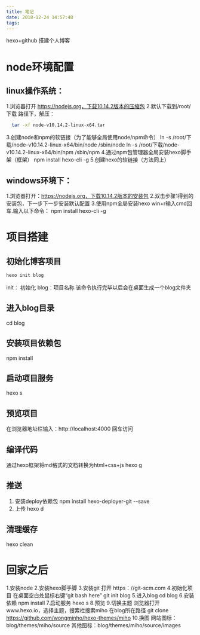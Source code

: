 ```yaml
---
title: 笔记
date: 2018-12-24 14:57:48
tags:
---
```


hexo+github  搭建个人博客
# node环境配置
## linux操作系统：
1.浏览器打开 https://nodejs.org，下载10.14.2版本的压缩包
2.默认下载到/root/下载  路径下，解压：
```bash
  tar -xf node-v10.14.2-linux-x64.tar
```
3.创建node和npm的软链接（为了能够全局使用node/npm命令）
  ln -s /root/下载/node-v10.14.2-linux-x64/bin/node /sbin/node
  ln -s /root/下载/node-v10.14.2-linux-x64/bin/npm /sbin/npm
4.通过npm包管理器全局安装hexo脚手架（框架）
  npm install hexo-cli -g
5.创建hexo的软链接（方法同上）

## windows环境下：
1.浏览器打开：https://nodejs.org，下载10.14.2版本的安装包
2.双击步骤1得到的安装包，下一步下一步安装默认配置
3.使用npm全局安装hexo
  win+r输入cmd回车.输入以下命令：
  npm install hexo-cli -g

# 项目搭建
## 初始化博客项目
```bash
hexo init blog
```
init： 初始化
blog：项目名称
该命令执行完毕以后会在桌面生成一个blog文件夹
## 进入blog目录
cd blog
## 安装项目依赖包
npm install
## 启动项目服务
hexo s
## 预览项目
在浏览器地址栏输入：http://localhost:4000 回车访问
## 编译代码
通过hexo框架将md格式的文档转换为html+css+js
hexo g
## 推送
1. 安装deploy依赖包
npm install hexo-deployer-git --save
2. 上传
hexo d
## 清理缓存
hexo clean

# 回家之后
1.安装node
2.安装hexo脚手脚
3.安装git
  打开 https：//git-scm.com
4.初始化项目
  在桌面空白处鼠标右键“git bash here”
  git init blog
5.进入blog
  cd blog
6.安装依赖
  npm install
7.启动服务
  hexo s
8.预览
9.切换主题
  浏览器打开www.hexo.io，选择主题，搜索栏搜索miho
  在blog所在路径
  git clone https://github.com/wongminho/hexo-themes/miho
10.换图
   网站图标：blog/themes/miho/source
   其他图标：blog/themes/miho/source/images